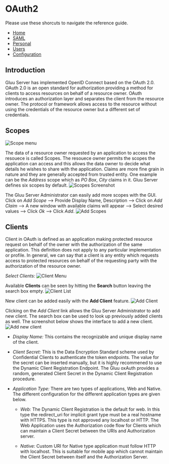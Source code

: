 # OAuth2

Please use these shorcuts to navigate the reference guide.
 * [Home](./index.md)
 * [SAML](./saml.md)
 * [Personal](./personal.md)
 * [Users](./users.md)
 * [Configuration](./configuration.md)

## Introduction

Gluu Server has implemented OpenID Connect based on the OAuth 2.0. OAuth 2.0 is an open standard for authorization providing a method for clients to access resources on behalf of a resource owner. OAuth introduces an authorization layer and separates the client from the resource owner. The protocol or framework allows access to the resource without using the credentials of the resource owner but a different set of credentials.

## Scopes
![Scope menu](img/admin_oauth2_scopemenu.png)

The data of a resource owner requested by an application to access the resouece is called Scopes. The resouece owner permits the scopes the application can access and this allows the data owner to decide what details he wishes to share with the application. Claims are more fine grain in nature and they are generally accepted from trusted entity. One example can be the *Address* scope which as *PO Box*, *City* claims in it. Gluu Server defines six scopes by default.
![Scopes Screenshot](img/admin_oauth2_scope.png)

The Gluu Server Administrator can easily add more scopes with the GUI. Click on *Add Scope* --> Provide Display Name, Description --> Click on *Add Claim* --> A new window with available claims will appear --> Select desired values --> Click *Ok* --> Click *Add*.
![Add Scopes](img/admin_auth2_scopeadd.png)

## Clients

Client in OAuth is defined as an application making protected resource request on behalf of the owner with the authorization of the same application. This definition does not apply to any particular implementation or profile. In general, we can say that a client is any entity which requests access to protected resources on behalf of the requesting party with the authorization of the resource owner.

_Select Clients:_
![Client Menu](img/admin_oauth2_clientmenu.png)

Available **Clients** can be seen by hitting the **Search** button leaving the search box empty.
![Client List](img/admin_oauth2_clientlist.png)

New client can be added easily with the **Add Client** feature.
![Add Client](admin_oauth2_addclient.png)

Clicking on the _Add Client_ link allows the Gluu Server Administrator to add new client. The search box can be used to look up previously added clients as well. The screenshot below shows the interface to add a new client.
![Add new client](admin_oauth2_newclient.png)

* _Display Name:_ This contains the recognizable and unique display name of the client.

* _Client Secret:_ This is the Data Encryption Standard scheme used by Confidential Clients to authenticate the token endpoints. The value for the secret can be inserted manually, but it is highly recommened to use the Dynamic Client Registration Endpoint. The Gluu oxAuth provides a random, generated Client Secret in the Dynamic Client Registration procedure.

* _Application Type:_ There are two types of applications, Web and Native. The different configuration for the different application types are given below.

  * _Web:_ The Dynamic Client Registration is the default for web. In this type the redirect_uri for implicit grant type must be a real hostname with HTTPS. This type is not approved any localhost or HTTP. The Web Application uses the Authorization code flow for Clients which can maintain a Client Secret between the URIs and Authorization server.

  * _Native:_ Custom URI for Native type application must follow HTTP with localhost. This is suitable for mobile app which cannot maintain the Client Secret between itself and the Authorization Server.
